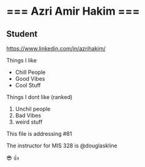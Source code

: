 # === Azri Amir Hakim ===

## Student

https://www.linkedin.com/in/azrihakim/

Things I like
* Chill People
* Good Vibes
* Cool Stuff

Things I dont like (ranked)

1. Unchil people
2. Bad Vibes
3. weird stuff

This file is addressing
#81

The instructor for MIS 328 is @douglaskline


😎
👍
